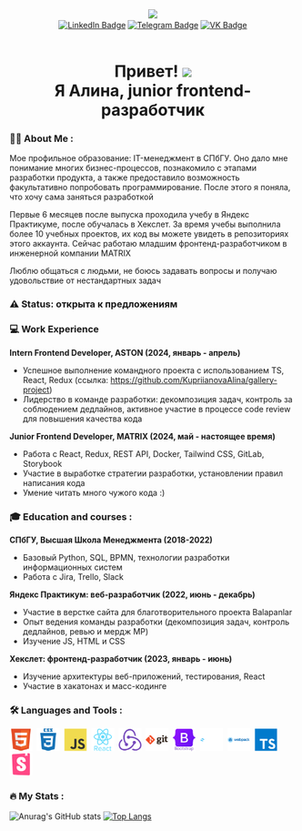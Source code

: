 <div id="header" align="center">
  <img src="https://media.giphy.com/media/v1.Y2lkPTc5MGI3NjExZ2YzcnltZ3NkZGlnNHZxeWpzZGZ1czZ2d29mOWlkZTVia2l0enJxMSZlcD12MV9pbnRlcm5hbF9naWZfYnlfaWQmY3Q9cw/WIQ0N0OUvei1OW1h9Z/giphy.gif" width="120"/>
  <div id="badges">
    <a href="https://www.linkedin.com/in/alina-kupriianova/"><img src="https://img.shields.io/badge/LinkedIn-blue?style=for-the-badge&logo=linkedin&logoColor=white" alt="LinkedIn Badge"/></a>
    <a href="https://t.me/kupriianova_a"><img src="https://img.shields.io/badge/Telegram-gray?style=for-the-badge&logo=telegram&logoColor=white" alt="Telegram Badge"/></a>
    <a href="https://vk.com/kupriianova_a"><img src="https://img.shields.io/badge/VK-blue?style=for-the-badge&logo=VK&logoColor=white" alt="VK Badge"/></a>
  </div>
  <img src="https://komarev.com//ghpvc/?username=KupriianovaAlina&style=flat-square&color=blue" alt=""/>
  <h1> Привет! <img src="https://media.giphy.com/media/hvRJCLFzcasrR4ia7z/giphy.gif" width="30px"/>  <br />
    Я Алина, junior frontend-разработчик
  </h1>
</div>

### :woman_technologist: About Me :

Мое профильное образование: IT-менеджмент в СПбГУ. Оно дало мне понимание многих бизнес-процессов, познакомило с этапами разработки продукта, а также предоставило возможность факультативно попробовать программирование. После этого я поняла, что хочу сама заняться разработкой

Первые 6 месяцев после выпуска проходила учебу в Яндекс Практикуме, после обучалась в Хекслет. За время учебы выполнила более 10 учебных проектов, их код вы можете увидеть в репозиториях этого аккаунта. Сейчас работаю младшим фронтенд-разработчиком в инженерной компании MATRIX

Люблю общаться с людьми, не боюсь задавать вопросы и получаю удовольствие от нестандартных задач


### :warning: Status: открыта к предложениям


### :computer: Work Experience

__Intern Frontend Developer, ASTON (2024, январь - апрель)__
  - Успешное выполнение командного проекта с использованием TS, React, Redux (ссылка: https://github.com/KupriianovaAlina/gallery-project) 
  - Лидерство в команде разработки: декомпозиция задач, контроль за соблюдением дедлайнов, активное участие в процессе code review для повышения качества кода

__Junior Frontend Developer, MATRIX (2024, май - настоящее время)__
  - Работа с React, Redux, REST API, Docker, Tailwind CSS, GitLab, Storybook
  - Участие в выработке стратегии разработки, установлении правил написания кода
  - Умение читать много чужого кода :)


### :mortar_board: Education and courses :

__СПбГУ, Высшая Школа Менеджмента (2018-2022)__
  - Базовый Python, SQL, BPMN, технологии разработки информационных систем
  - Работа с Jira, Trello, Slack

__Яндекс Практикум: веб-разработчик (2022, июнь - декабрь)__
  - Участие в верстке сайта для благотворительного проекта Balapanlar
  - Опыт ведения команды разработки (декомпозиция задач, контроль дедлайнов, ревью и мердж MP)
  - Изучение JS, HTML и CSS

__Хекслет: фронтенд-разработчик (2023, январь - июнь)__
  - Изучение архитектуры веб-приложений, тестирования, React
  - Участие в хакатонах и масс-кодинге


### :hammer_and_wrench: Languages and Tools :
<div>
  <img src="https://github.com/devicons/devicon/blob/master/icons/html5/html5-original.svg" title="HTML5" alt="HTML" width="40" height="40"/>&nbsp;  
  <img src="https://github.com/devicons/devicon/blob/master/icons/css3/css3-plain-wordmark.svg"  title="CSS3" alt="CSS" width="40" height="40"/>&nbsp;
  <img src="https://github.com/devicons/devicon/blob/master/icons/javascript/javascript-original.svg" title="JavaScript" alt="JavaScript" width="40" height="40"/>&nbsp;
  <img src="https://github.com/devicons/devicon/blob/master/icons/react/react-original-wordmark.svg" title="React" alt="React" width="40" height="40"/>&nbsp;
  <img src="https://github.com/devicons/devicon/blob/master/icons/redux/redux-original.svg" title="Redux" alt="Redux " width="40" height="40"/>&nbsp;
  <img src="https://github.com/devicons/devicon/blob/master/icons/git/git-original-wordmark.svg" title="Git" **alt="Git" width="40" height="40"/>&nbsp;
  <img src="https://github.com/devicons/devicon/blob/master/icons/bootstrap/bootstrap-original-wordmark.svg" title="Bootstrap" **alt="Bootstrap" width="40" height="40"/>&nbsp;
  <img src="https://github.com/devicons/devicon/blob/master/icons/tailwindcss/tailwindcss-original-wordmark.svg" title="Tailwindcss" **alt="Tailwindcss" width="40" height="40"/>&nbsp;
   <img src="https://github.com/devicons/devicon/blob/master/icons/webpack/webpack-original-wordmark.svg" title="webpack" **alt="webpack" width="40" height="40"/>&nbsp;
  <img src="https://github.com/devicons/devicon/blob/master/icons/typescript/typescript-original.svg" title="typescript" **alt="typescript" width="40" height="40"/>&nbsp;
  <img src="https://github.com/devicons/devicon/blob/master/icons/storybook/storybook-original.svg" title="storybook" **alt="storybook" width="40" height="40"/>&nbsp;
</div>

### :fire: My Stats :
![Anurag's GitHub stats](https://github-readme-stats.vercel.app/api?username=KupriianovaAlina&show_icons=true&theme=radical&rank_icon=github)
[![Top Langs](https://github-readme-stats.vercel.app/api/top-langs/?username=KupriianovaAlina&show_icons=true&layout=compact&theme=vision-friendly-dark)](https://github.com/anuraghazra/github-readme-stats)
